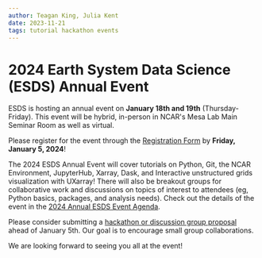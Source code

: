 ```yaml
---
author: Teagan King, Julia Kent
date: 2023-11-21
tags: tutorial hackathon events
---
```


# 2024 Earth System Data Science (ESDS) Annual Event

ESDS is hosting an annual event on **January 18th and 19th** (Thursday-Friday).
This event will be hybrid, in-person in NCAR's Mesa Lab Main Seminar Room as well as
virtual.

Please register for the event through the [Registration Form](https://docs.google.com/forms/d/1Fmldl4rNqJAjXvbedkH9talP4z479s2OC6-xouFdYmg) by **Friday, January 5, 2024**!

The 2024 ESDS Annual Event will cover tutorials on Python, Git, the NCAR Environment,
JupyterHub, Xarray, Dask, and Interactive unstructured grids visualization with UXarray!
There will also be breakout groups for collaborative work and discussions on topics of
interest to attendees (eg, Python basics, packages, and analysis needs). Check out the
details of the event in the [2024 Annual ESDS Event Agenda](https://docs.google.com/spreadsheets/d/1XNZW8NWoF2LaQ4mlo8c06lNnNVJ0ndTG_DfFH8KsatQ).

Please consider submitting a [hackathon or discussion group proposal](https://docs.google.com/presentation/d/1ju8yN5ydW1vvnBCoksXoYlxqL3ssrN8x6sZhfUJ_nYE) ahead of January 5th. Our goal is to encourage small group collaborations.

We are looking forward to seeing you all at the event!
